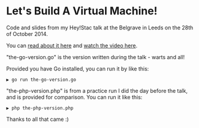 # Let's Build A Virtual Machine!

Code and slides from my Hey!Stac talk at the Belgrave in Leeds on the 28th of October 2014.

You can [read about it here](http://hey.wearestac.com/talks/let-s-build-a-virtual-machine) 
and [watch the video here](https://www.youtube.com/watch?v=DwHJrh3zRH0).

"the-go-version.go" is the version written during the talk - warts and all!

Provided you have Go installed, you can run it by like this:

    ▶ go run the-go-version.go

"the-php-version.php" is from a practice run I did the day before the talk, and is provided for comparison. You can run it like this:

    ▶ php the-php-version.php

Thanks to all that came :)


